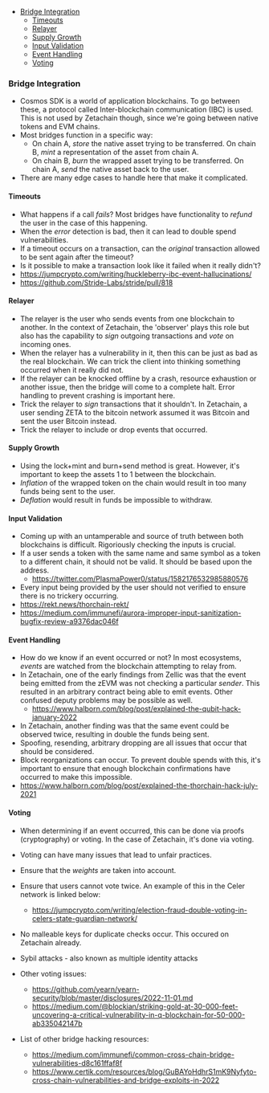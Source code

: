 - [Bridge Integration](#bridge-integration)
  - [Timeouts](#timeouts)
  - [Relayer](#relayer)
  - [Supply Growth](#supply-growth)
  - [Input Validation](#input-validation)
  - [Event Handling](#event-handling)
  - [Voting](#voting)

### Bridge Integration 
- Cosmos SDK is a world of application blockchains. To go between these, a protocol called Inter-blockchain communication (IBC) is used. This is not used by Zetachain though, since we're going between native tokens and EVM chains. 
- Most bridges function in a specific way: 
    - On chain A, *store* the native asset trying to be transferred. On chain B, *mint* a representation of the asset from chain A. 
    - On chain B, *burn* the wrapped asset trying to be transferred. On chain A, *send* the native asset back to the user. 
- There are many edge cases to handle here that make it complicated. 

#### Timeouts 
- What happens if a call *fails*? Most bridges have functionality to *refund* the user in the case of this happening. 
- When the *error* detection is bad, then it can lead to double spend vulnerabilities. 
- If a timeout occurs on a transaction, can the *original* transaction allowed to be sent again after the timeout? 
- Is it possible to make a transaction look like it failed when it really didn't? 
- https://jumpcrypto.com/writing/huckleberry-ibc-event-hallucinations/
- https://github.com/Stride-Labs/stride/pull/818

#### Relayer
- The relayer is the user who sends events from one blockchain to another. In the context of Zetachain, the 'observer' plays this role but also has the capability to *sign* outgoing transactions and *vote* on incoming ones. 
- When the relayer has a vulnerability in it, then this can be just as bad as the real blockchain. We can trick the client into thinking something occurred when it really did not.
- If the relayer can be knocked offline by a crash, resource exhaustion or another issue, then the bridge will come to a complete halt. Error handling to prevent crashing is important here.
- Trick the relayer to *sign* transactions that it shouldn't. In Zetachain, a user sending ZETA to the bitcoin network assumed it was Bitcoin and sent the user Bitcoin instead. 
- Trick the relayer to include or drop events that occurred. 

#### Supply Growth 
- Using the lock+mint and burn+send method is great. However, it's important to keep the assets 1 to 1 between the blockchain. 
- *Inflation* of the wrapped token on the chain would result in too many funds being sent to the user. 
- *Deflation* would result in funds be impossible to withdraw. 

#### Input Validation 
- Coming up with an untamperable and source of truth between both blockchains is difficult. Rigoriously checking the inputs is crucial. 
- If a user sends a token with the same name and same symbol as a token to a different chain, it should not be valid. It should be based upon the address. 
    - https://twitter.com/PlasmaPower0/status/1582176532985880576
- Every input being provided by the user should not verified to ensure there is no trickery occurring. 
- https://rekt.news/thorchain-rekt/
- https://medium.com/immunefi/aurora-improper-input-sanitization-bugfix-review-a9376dac046f

#### Event Handling
- How do we know if an event occurred or not? In most ecosystems, *events* are watched from the blockchain attempting to relay from. 
- In Zetachain, one of the early findings from Zellic was that the event being emitted from the zEVM was not checking a particular *sender*. This resulted in an arbitrary contract being able to emit events. Other confused deputy problems may be possible as well.
    - https://www.halborn.com/blog/post/explained-the-qubit-hack-january-2022
- In Zetachain, another finding was that the same event could be observed twice, resulting in double the funds being sent. 
- Spoofing, resending, arbitrary dropping are all issues that occur that should be considered. 
- Block reorganizations can occur. To prevent double spends with this, it's important to ensure that enough blockchain confirmations have occurred to make this impossible. 
- https://www.halborn.com/blog/post/explained-the-thorchain-hack-july-2021 

#### Voting 
- When determining if an event occurred, this can be done via proofs (cryptography) or voting. In the case of Zetachain, it's done via voting. 
- Voting can have many issues that lead to unfair practices. 
- Ensure that the *weights* are taken into account. 
- Ensure that users cannot vote twice. An example of this in the Celer network is linked below: 
    - https://jumpcrypto.com/writing/election-fraud-double-voting-in-celers-state-guardian-network/
- No malleable keys for duplicate checks occur. This occured on Zetachain already. 
- Sybil attacks - also known as multiple identity attacks
- Other voting issues: 
    - https://github.com/yearn/yearn-security/blob/master/disclosures/2022-11-01.md
    - https://medium.com/@blockian/striking-gold-at-30-000-feet-uncovering-a-critical-vulnerability-in-q-blockchain-for-50-000-ab335042147b


- List of other bridge hacking resources: 
    - https://medium.com/immunefi/common-cross-chain-bridge-vulnerabilities-d8c161ffaf8f
    - https://www.certik.com/resources/blog/GuBAYoHdhrS1mK9Nyfyto-cross-chain-vulnerabilities-and-bridge-exploits-in-2022
